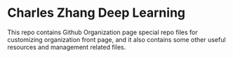 # Charles Zhang Deep Learning

This repo contains Github Organization page special repo files for customizing organization front page, and it also contains some other useful resources and management related files.
